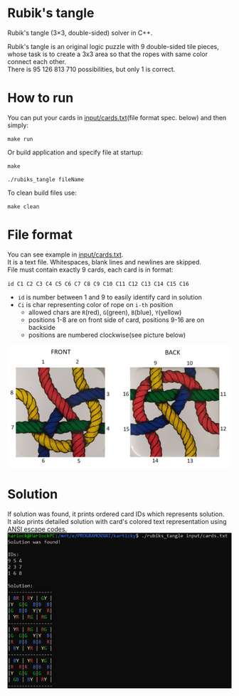 # Rubik's tangle
Rubik's tangle (3×3, double-sided) solver in C++.  

Rubik's tangle is an original logic puzzle with 9 double-sided tile pieces,  
whose task is to create a 3x3 area so that the ropes with same color connect each other.  
There is 95 126 813 710 possibilities, but only 1 is correct.

# How to run
You can put your cards in [input/cards.txt](input/cards.txt)(file format spec. below) and then simply:

```
make run
```

Or build application and specify file at startup:

```
make
```

```
./rubiks_tangle fileName
```

To clean build files use:

```
make clean
```

# File format
You can see example in [input/cards.txt](input/cards.txt).  
It is a text file. Whitespaces, blank lines and newlines are skipped.  
File must contain exactly 9 cards, each card is in format:  

`
id C1 C2 C3 C4 C5 C6 C7 C8 C9 C10 C11 C12 C13 C14 C15 C16
`

* `id` is number between 1 and 9 to easily identify card in solution
* `Ci` is char representing color of rope on `i-th` position
  * allowed chars are `R`(red), `G`(green), `B`(blue), `Y`(yellow)
  * positions 1-8 are on front side of card, positions 9-16 are on backside
  * positions are numbered clockwise(see picture below)  

![card example](screenshots/card.png)

# Solution
If solution was found, it prints ordered card IDs which represents solution.  
It also prints detailed solution with card's colored text representation using [ANSI escape codes.](https://www.lihaoyi.com/post/BuildyourownCommandLinewithANSIescapecodes.html)  
![solution example](screenshots/solution.png)

